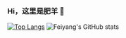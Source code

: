 ### Hi，这里是肥羊 👋
[![Top Langs](https://github-readme-stats.vercel.app/api/top-langs/?username=youshandefeiyang&layout=compact&hide=css,scss,html,Dockerfile&langs_count=8)](https://github.com/anuraghazra/github-readme-stats)
![Feiyang's GitHub stats](https://github-readme-stats.vercel.app/api?username=youshandefeiyang&show_icons=true)
